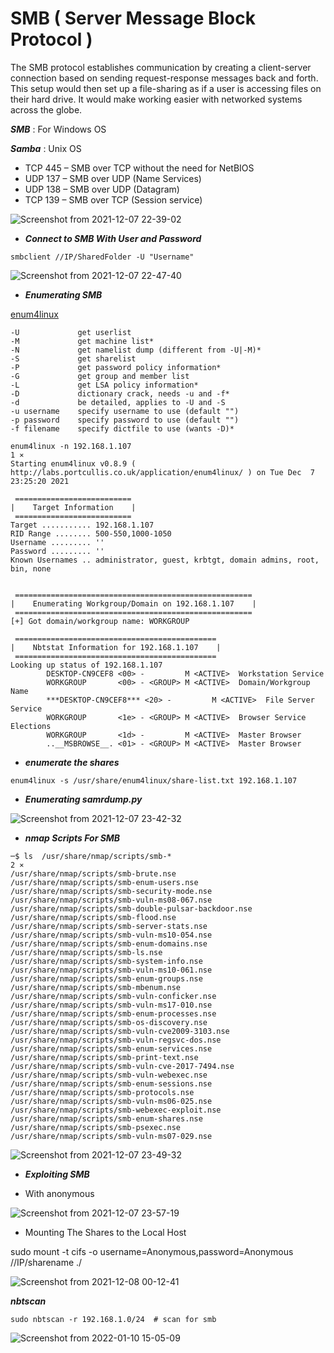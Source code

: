 # SMB ( Server Message Block Protocol ) 

<h>The SMB protocol establishes communication by creating a client-server connection based on sending request-response messages back and forth. This setup would then set up a file-sharing as if a user is accessing files on their hard drive. It would make working easier with networked systems across the globe.</h>

***SMB*** : For Windows OS

***Samba*** : Unix OS 

- TCP 445 – SMB over TCP without the need for NetBIOS
- UDP 137 – SMB over UDP (Name Services)
- UDP 138 – SMB over UDP (Datagram)
- TCP 139 – SMB over TCP (Session service)

![Screenshot from 2021-12-07 22-39-02](https://user-images.githubusercontent.com/92652606/145117095-8766eef7-37ea-400a-a1e5-0574de7fc673.png)

* ***Connect to SMB With User and Password***

```shell 
smbclient //IP/SharedFolder -U "Username"
```
![Screenshot from 2021-12-07 22-47-40](https://user-images.githubusercontent.com/92652606/145117882-cfab423e-62f3-4139-909f-f51f2bb161ae.png)

* ***Enumerating SMB***

[enum4linux](https://labs.portcullis.co.uk/tools/enum4linux/)

```
-U             get userlist
-M             get machine list*
-N             get namelist dump (different from -U|-M)*
-S             get sharelist
-P             get password policy information*
-G             get group and member list
-L             get LSA policy information*
-D             dictionary crack, needs -u and -f*
-d             be detailed, applies to -U and -S
-u username    specify username to use (default "")
-p password    specify password to use (default "")
-f filename    specify dictfile to use (wants -D)*
```
```shell
enum4linux -n 192.168.1.107                                                                                                                                                                                                           1 ⨯
Starting enum4linux v0.8.9 ( http://labs.portcullis.co.uk/application/enum4linux/ ) on Tue Dec  7 23:25:20 2021

 ========================== 
|    Target Information    |
 ========================== 
Target ........... 192.168.1.107
RID Range ........ 500-550,1000-1050
Username ......... ''
Password ......... ''
Known Usernames .. administrator, guest, krbtgt, domain admins, root, bin, none


 ===================================================== 
|    Enumerating Workgroup/Domain on 192.168.1.107    |
 ===================================================== 
[+] Got domain/workgroup name: WORKGROUP

 ============================================= 
|    Nbtstat Information for 192.168.1.107    |
 ============================================= 
Looking up status of 192.168.1.107
        DESKTOP-CN9CEF8 <00> -         M <ACTIVE>  Workstation Service
        WORKGROUP       <00> - <GROUP> M <ACTIVE>  Domain/Workgroup Name
        ***DESKTOP-CN9CEF8*** <20> -         M <ACTIVE>  File Server Service
        WORKGROUP       <1e> - <GROUP> M <ACTIVE>  Browser Service Elections
        WORKGROUP       <1d> -         M <ACTIVE>  Master Browser
        ..__MSBROWSE__. <01> - <GROUP> M <ACTIVE>  Master Browser
```
* ***enumerate the shares***

```shell
enum4linux -s /usr/share/enum4linux/share-list.txt 192.168.1.107
```

* ***Enumerating samrdump.py*** 

![Screenshot from 2021-12-07 23-42-32](https://user-images.githubusercontent.com/92652606/145123129-42b498e3-d553-4165-a6a9-e5407b1dfcb7.png)

* ***nmap Scripts For SMB***

```shell
─$ ls  /usr/share/nmap/scripts/smb-*                                                                                                                                                                                                     2 ⨯
/usr/share/nmap/scripts/smb-brute.nse                   /usr/share/nmap/scripts/smb-enum-users.nse    /usr/share/nmap/scripts/smb-security-mode.nse       /usr/share/nmap/scripts/smb-vuln-ms08-067.nse
/usr/share/nmap/scripts/smb-double-pulsar-backdoor.nse  /usr/share/nmap/scripts/smb-flood.nse         /usr/share/nmap/scripts/smb-server-stats.nse        /usr/share/nmap/scripts/smb-vuln-ms10-054.nse
/usr/share/nmap/scripts/smb-enum-domains.nse            /usr/share/nmap/scripts/smb-ls.nse            /usr/share/nmap/scripts/smb-system-info.nse         /usr/share/nmap/scripts/smb-vuln-ms10-061.nse
/usr/share/nmap/scripts/smb-enum-groups.nse             /usr/share/nmap/scripts/smb-mbenum.nse        /usr/share/nmap/scripts/smb-vuln-conficker.nse      /usr/share/nmap/scripts/smb-vuln-ms17-010.nse
/usr/share/nmap/scripts/smb-enum-processes.nse          /usr/share/nmap/scripts/smb-os-discovery.nse  /usr/share/nmap/scripts/smb-vuln-cve2009-3103.nse   /usr/share/nmap/scripts/smb-vuln-regsvc-dos.nse
/usr/share/nmap/scripts/smb-enum-services.nse           /usr/share/nmap/scripts/smb-print-text.nse    /usr/share/nmap/scripts/smb-vuln-cve-2017-7494.nse  /usr/share/nmap/scripts/smb-vuln-webexec.nse
/usr/share/nmap/scripts/smb-enum-sessions.nse           /usr/share/nmap/scripts/smb-protocols.nse     /usr/share/nmap/scripts/smb-vuln-ms06-025.nse       /usr/share/nmap/scripts/smb-webexec-exploit.nse
/usr/share/nmap/scripts/smb-enum-shares.nse             /usr/share/nmap/scripts/smb-psexec.nse        /usr/share/nmap/scripts/smb-vuln-ms07-029.nse
```

![Screenshot from 2021-12-07 23-49-32](https://user-images.githubusercontent.com/92652606/145123675-4729b303-00ae-4771-801b-61a57482c3c9.png)

* ***Exploiting SMB***

* With anonymous 

![Screenshot from 2021-12-07 23-57-19](https://user-images.githubusercontent.com/92652606/145124257-db6ffd44-cfc9-486d-a04b-6349e13c8036.png)

* Mounting The Shares to the Local Host 

sudo mount -t cifs -o username=Anonymous,password=Anonymous  //IP/sharename  ./

![Screenshot from 2021-12-08 00-12-41](https://user-images.githubusercontent.com/92652606/145125582-3f7c6506-56da-4a98-afb2-271fdaf9004f.png)


***nbtscan***

```shell
sudo nbtscan -r 192.168.1.0/24  # scan for smb 

```
![Screenshot from 2022-01-10 15-05-09](https://user-images.githubusercontent.com/92652606/148788541-1cc2f389-e142-4066-99f9-66b965301507.png)


